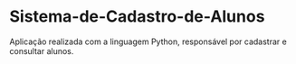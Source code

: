 # Sistema-de-Cadastro-de-Alunos
Aplicação realizada com a linguagem Python, responsável por cadastrar e consultar alunos.
